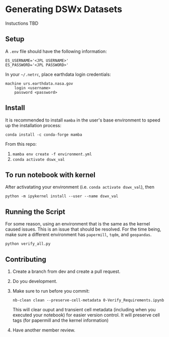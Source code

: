 # Generating DSWx Datasets

Instuctions TBD

## Setup

A `.env` file should have the following information:

```
ES_USERNAME='<JPL USERNAME>'
ES_PASSWORD='<JPL PASSWORD>'
```

In your `~/.netrc`, place earthdata login credentials:

```
machine urs.earthdata.nasa.gov
    login <username>
    password <password>
```

## Install
It is recommended to install `mamba` in the user's base environment to speed up the installation process:

`conda install -c conda-forge mamba`

From this repo:

1. `mamba env create -f environment.yml`
3. `conda activate dswx_val`

## To run notebook with kernel

After activatating your environment (i.e. `conda activate dswx_val`), then

`python -m ipykernel install --user --name dswx_val`


## Running the Script

For some reason, using an environment that is the same as the kernel caused issues. This is an issue that should be resolved. For the time being, make sure a different environment has `papermill`, `tqdm`, and `geopandas`.

```
python verify_all.py
```


## Contributing

1. Create a branch from dev and create a pull request.
2. Do you development.
3. Make sure to run before you commit:

   ```nb-clean clean --preserve-cell-metadata 0-Verify_Requirements.ipynb```

    This will clear ouput and transient cell metadata (including when you executed your notebook) for easier version control. It will preserve cell tags (for papermill and the kernel information)

4. Have another member review.
